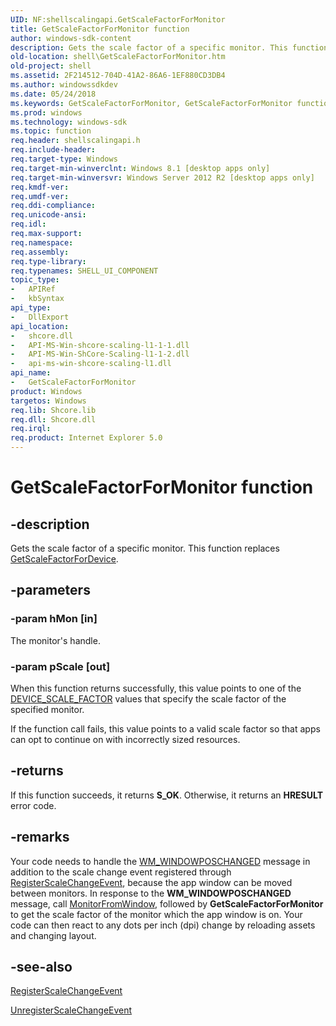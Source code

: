 ```yaml
---
UID: NF:shellscalingapi.GetScaleFactorForMonitor
title: GetScaleFactorForMonitor function
author: windows-sdk-content
description: Gets the scale factor of a specific monitor. This function replaces GetScaleFactorForDevice.
old-location: shell\GetScaleFactorForMonitor.htm
old-project: shell
ms.assetid: 2F214512-704D-41A2-86A6-1EF880CD3DB4
ms.author: windowssdkdev
ms.date: 05/24/2018
ms.keywords: GetScaleFactorForMonitor, GetScaleFactorForMonitor function [Windows Shell], shell.GetScaleFactorForMonitor, shellscalingapi/GetScaleFactorForMonitor
ms.prod: windows
ms.technology: windows-sdk
ms.topic: function
req.header: shellscalingapi.h
req.include-header: 
req.target-type: Windows
req.target-min-winverclnt: Windows 8.1 [desktop apps only]
req.target-min-winversvr: Windows Server 2012 R2 [desktop apps only]
req.kmdf-ver: 
req.umdf-ver: 
req.ddi-compliance: 
req.unicode-ansi: 
req.idl: 
req.max-support: 
req.namespace: 
req.assembly: 
req.type-library: 
req.typenames: SHELL_UI_COMPONENT
topic_type:
-	APIRef
-	kbSyntax
api_type:
-	DllExport
api_location:
-	shcore.dll
-	API-MS-Win-shcore-scaling-l1-1-1.dll
-	API-MS-Win-ShCore-Scaling-l1-1-2.dll
-	api-ms-win-shcore-scaling-l1.dll
api_name:
-	GetScaleFactorForMonitor
product: Windows
targetos: Windows
req.lib: Shcore.lib
req.dll: Shcore.dll
req.irql: 
req.product: Internet Explorer 5.0
---
```


# GetScaleFactorForMonitor function


## -description


Gets the scale factor of a specific monitor. This function replaces <a href="https://msdn.microsoft.com/5F312914-03F6-42E0-80F9-761D854A81A3">GetScaleFactorForDevice</a>.


## -parameters




### -param hMon [in]

The monitor's handle.


### -param pScale [out]

When this function returns successfully, this value points to one of the <a href="https://msdn.microsoft.com/DB42E7D5-4E42-4b78-89F8-0B76320E2C5F">DEVICE_SCALE_FACTOR</a> values that specify the scale factor of the specified monitor.
                        

If the function call fails, this value points to a valid scale factor so that apps can opt to continue on with incorrectly sized resources.


## -returns



If this function succeeds, it returns <b>S_OK</b>. Otherwise, it returns an <b>HRESULT</b> error code.




## -remarks



Your code needs to handle the <a href="https://msdn.microsoft.com/1eabd0b1-1f92-4576-b7fb-8af50fb04526">WM_WINDOWPOSCHANGED</a> message in addition to the scale change event registered through <a href="https://msdn.microsoft.com/05FAFC9B-DCB7-464A-9933-7166C7E53D40">RegisterScaleChangeEvent</a>, because the app window can be moved between monitors. In response to the <b>WM_WINDOWPOSCHANGED</b> message, call <a href="https://msdn.microsoft.com/fe6505c9-b481-4fec-ae9d-995943234a3a">MonitorFromWindow</a>, followed by <b>GetScaleFactorForMonitor</b> to get the scale factor of the monitor which the app window is on. Your code can then react to any dots per inch (dpi) change by reloading assets and changing layout.




## -see-also




<a href="https://msdn.microsoft.com/05FAFC9B-DCB7-464A-9933-7166C7E53D40">RegisterScaleChangeEvent</a>



<a href="https://msdn.microsoft.com/4BF2F912-857A-4122-A9E1-6704F92240E6">UnregisterScaleChangeEvent</a>
 

 

